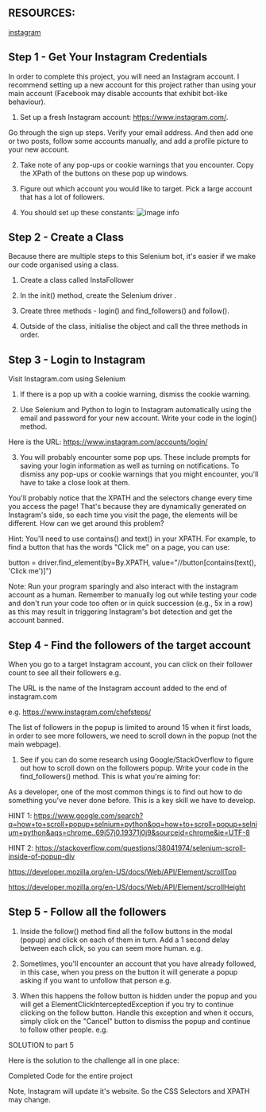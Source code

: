 ## RESOURCES:

[instagram](https://www.instagram.com/)

## Step 1 - Get Your Instagram Credentials
In order to complete this project, you will need an Instagram account. I recommend setting up a new account for this project rather than using your main account (Facebook may disable accounts that exhibit bot-like behaviour).

1. Set up a fresh Instagram account: https://www.instagram.com/.


Go through the sign up steps. Verify your email address. And then add one or two posts, follow some accounts manually, and add a profile picture to your new account.



2. Take note of any pop-ups or cookie warnings that you encounter. Copy the XPath of the buttons on these pop up windows. 




3. Figure out which account you would like to target. Pick a large account that has a lot of followers.



4. You should set up these constants:
![image info](./pictures/1.png)

## Step 2 - Create a Class
Because there are multiple steps to this Selenium bot, it's easier if we make our code organised using a class.

1. Create a class called InstaFollower

2. In the init() method, create the Selenium driver .

3. Create three methods - login() and find_followers() and follow().

4. Outside of the class, initialise the object and call the three methods in order.

## Step 3 - Login to Instagram
Visit Instagram.com using Selenium
1. If there is a pop up with a cookie warning, dismiss the cookie warning.

2. Use Selenium and Python to login to Instagram automatically using the email and password for your new account. Write your code in the login() method.

Here is the URL: https://www.instagram.com/accounts/login/

3. You will probably encounter some pop ups. These include prompts for saving your login information as well as turning on notifications. To dismiss any pop-ups or cookie warnings that you might encounter, you'll have to take a close look at them.

You'll probably notice that the XPATH and the selectors change every time you access the page! That's because they are dynamically generated on Instagram's side, so each time you visit the page, the elements will be different. How can we get around this problem? 

Hint: You'll need to use contains() and text() in your XPATH. For example, to find a button that has the words "Click me" on a page, you can use:



button = driver.find_element(by=By.XPATH, value="//button[contains(text(), 'Click me')]")



Note: Run your program sparingly and also interact with the instagram account as a human. Remember to manually log out while testing your code and don't run your code too often or in quick succession (e.g., 5x in a row) as this may result in triggering Instagram's bot detection and get the account banned. 


## Step 4 - Find the followers of the target account
When you go to a target Instagram account, you can click on their follower count to see all their followers e.g.


The URL is the name of the Instagram account added to the end of instagram.com

e.g. https://www.instagram.com/chefsteps/

The list of followers in the popup is limited to around 15 when it first loads, in order to see more followers, we need to scroll down in the popup (not the main webpage).

1. See if you can do some research using Google/StackOverflow to figure out how to scroll down on the followers popup. Write your code in the find_followers() method. This is what you're aiming for:




As a developer, one of the most common things is to find out how to do something you've never done before. This is a key skill we have to develop.

HINT 1: https://www.google.com/search?q=how+to+scroll+popup+selnium+python&oq=how+to+scroll+popup+selnium+python&aqs=chrome..69i57j0.19371j0j9&sourceid=chrome&ie=UTF-8

HINT 2: https://stackoverflow.com/questions/38041974/selenium-scroll-inside-of-popup-div

https://developer.mozilla.org/en-US/docs/Web/API/Element/scrollTop

https://developer.mozilla.org/en-US/docs/Web/API/Element/scrollHeight

## Step 5 - Follow all the followers
1. Inside the follow() method find all the follow buttons in the modal (popup) and click on each of them in turn. Add a 1 second delay between each click, so you can seem more human. e.g.


2. Sometimes, you'll encounter an account that you have already followed, in this case, when you press on the button it will generate a popup asking if you want to unfollow that person e.g.


2. When this happens the follow button is hidden under the popup and you will get a ElementClickInterceptedException  if you try to continue clicking on the follow button. Handle this exception and when it occurs, simply click on the "Cancel" button to dismiss the popup and continue to follow other people. e.g.




SOLUTION to part 5



Here is the solution to the challenge all in one place:

Completed Code for the entire project

Note, Instagram will update it's website. So the CSS Selectors and XPATH may change.

